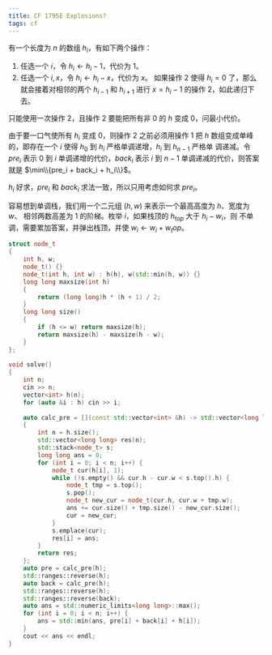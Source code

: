 ```yaml
---
title: CF 1795E Explosions?
tags: cf
---
```


有一个长度为 $n$ 的数组 $h_i$，有如下两个操作：

1. 任选一个 $i$，令 $h_i \gets h_i - 1$，代价为 $1$。
2. 任选一个 $i, x$，令 $h_i \gets h_i - x$，代价为 $x$。 如果操作 2 使得 
$h_i = 0$ 了，那么就会接着对相邻的两个 $h_{i-1}$ 和 $h_{i+1}$ 进行 
$x = h_i - 1$ 的操作 2，如此递归下去。

只能使用一次操作 2，且操作 2 要能把所有非 0 的 $h$ 变成 0，问最小代价。

由于要一口气使所有 $h_i$ 变成 0，则操作 2 之前必须用操作 1 把 $h$ 数组变成单峰
的，即存在一个 $i$ 使得 $h_0$ 到 $h_i$ 严格单调递增，$h_i$ 到 $h_{n-1}$ 严格单
调递减。令 $pre_i$ 表示 $0$ 到 $i$ 单调递增的代价，$back_i$ 表示 $i$ 到 $n-1$ 
单调递减的代价，则答案就是 $\min\\{pre_i + back_i + h_i\\}$。

$h_i$ 好求，$pre_i$ 和 $back_i$ 求法一致，所以只用考虑如何求 $pre_i$。

容易想到单调栈，我们用一个二元组 $(h, w)$ 来表示一个最高高度为 $h$、宽度为 $w$、
相邻两数高差为 $1$ 的阶梯。枚举 $i$，如果栈顶的 $h_{top}$ 大于 $h_i - w_i$，则
不单调，需要累加答案，并弹出栈顶，并使 $w_i \gets w_i + w_top$。

```cpp
struct node_t
{
    int h, w;
    node_t() {}
    node_t(int h, int w) : h(h), w(std::min(h, w)) {}
    long long maxsize(int h)
    {
        return (long long)h * (h + 1) / 2;
    }
    long long size()
    {
        if (h <= w) return maxsize(h);
        return maxsize(h) - maxsize(h - w);
    }
};
 
void solve()
{
    int n;
    cin >> n;
    vector<int> h(n);
    for (auto &i : h) cin >> i;
 
    auto calc_pre = [](const std::vector<int> &h) -> std::vector<long long>
    {
        int n = h.size();
        std::vector<long long> res(n);
        std::stack<node_t> s;
        long long ans = 0;
        for (int i = 0; i < n; i++) {
            node_t cur(h[i], 1);
            while (!s.empty() && cur.h - cur.w < s.top().h) {
                node_t tmp = s.top();
                s.pop();
                node_t new_cur = node_t(cur.h, cur.w + tmp.w);
                ans += cur.size() + tmp.size() - new_cur.size();
                cur = new_cur;
            }
            s.emplace(cur);
            res[i] = ans;
        }
        return res;
    };
    auto pre = calc_pre(h);
    std::ranges::reverse(h);
    auto back = calc_pre(h);
    std::ranges::reverse(h);
    std::ranges::reverse(back);
    auto ans = std::numeric_limits<long long>::max();
    for (int i = 0; i < n; i++) {
        ans = std::min(ans, pre[i] + back[i] + h[i]);
    }
    cout << ans << endl;
}
```
